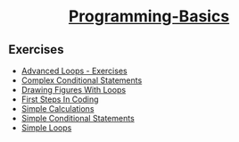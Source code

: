 # <a href="https://softuni.bg/trainings/1439/programming-basics-august-2016" rel="Programming-Basics"><p align="center"> Programming-Basics <p></a>

## Exercises
- <a href="https://github.com/stefkavasileva/SoftUni-Software-Engineering/tree/master/Programming%20Basics/Exercises/AdvancedLoopsExercises" > Advanced Loops - Exercises </a>
- <a href="https://github.com/stefkavasileva/SoftUni-Software-Engineering/tree/master/Programming%20Basics/Exercises/ComplexConditionalStatements" > Complex Conditional Statements </a>
- <a href="https://github.com/stefkavasileva/SoftUni-Software-Engineering/tree/master/Programming%20Basics/Exercises/DrawingFiguresWithLoops" > Drawing Figures With Loops </a>
- <a href="https://github.com/stefkavasileva/SoftUni-Software-Engineering/tree/master/Programming%20Basics/Exercises/FirstStepsInCoding" > First Steps In Coding </a>
- <a href="https://github.com/stefkavasileva/SoftUni-Software-Engineering/tree/master/Programming%20Basics/Exercises/SimpleCalculations" > Simple Calculations </a>
- <a href="https://github.com/stefkavasileva/SoftUni-Software-Engineering/tree/master/Programming%20Basics/Exercises/SimpleConditionalStatements" > Simple Conditional Statements </a>
- <a href="https://github.com/stefkavasileva/SoftUni-Software-Engineering/tree/master/Programming%20Basics/Exercises/SimpleLoops" > Simple Loops </a>


